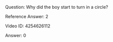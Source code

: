 Question: Why did the boy start to turn in a circle?

Reference Answer: 2

Video ID: 4254626112

Answer: 0

